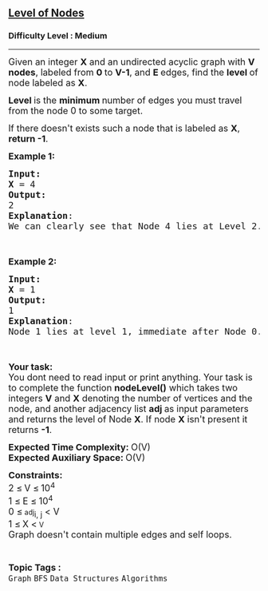 <h2><a href="https://practice.geeksforgeeks.org/problems/level-of-nodes-1587115620/1">Level of Nodes</a></h2><h3>Difficulty Level : Medium</h3><hr><div class="problems_problem_content__Xm_eO" speechify-initial-font-family="Roboto, sans-serif" speechify-initial-font-size="16px"><p speechify-initial-font-family="urw-din" speechify-initial-font-size="15px"><span style="font-size: 18px;" speechify-initial-font-family="urw-din" speechify-initial-font-size="15px">Given an integer <strong speechify-initial-font-family="urw-din" speechify-initial-font-size="15px">X</strong> and an undirected acyclic graph with <strong speechify-initial-font-family="urw-din" speechify-initial-font-size="15px">V nodes</strong>, labeled from <strong speechify-initial-font-family="urw-din" speechify-initial-font-size="15px">0 </strong>to <strong speechify-initial-font-family="urw-din" speechify-initial-font-size="15px">V-1</strong>, and <strong speechify-initial-font-family="urw-din" speechify-initial-font-size="15px">E </strong>edges, find the <strong speechify-initial-font-family="urw-din" speechify-initial-font-size="15px">level </strong>of node labeled as <strong speechify-initial-font-family="urw-din" speechify-initial-font-size="15px">X</strong>.</span></p>
<p speechify-initial-font-family="urw-din" speechify-initial-font-size="15px"><span style="font-size: 18px;" speechify-initial-font-family="urw-din" speechify-initial-font-size="15px"><strong speechify-initial-font-family="urw-din" speechify-initial-font-size="15px">Level </strong>is the <strong speechify-initial-font-family="urw-din" speechify-initial-font-size="15px">minimum </strong>number of edges you must travel from the node 0 to some target.</span></p>
<p speechify-initial-font-family="urw-din" speechify-initial-font-size="15px"><span style="font-size: 18px;" speechify-initial-font-family="urw-din" speechify-initial-font-size="15px">If there doesn't exists such a node that is labeled as <strong speechify-initial-font-family="urw-din" speechify-initial-font-size="15px">X</strong>, <strong speechify-initial-font-family="urw-din" speechify-initial-font-size="15px">return -1</strong>.<br speechify-initial-font-family="urw-din" speechify-initial-font-size="15px"></span></p>
<p speechify-initial-font-family="urw-din" speechify-initial-font-size="15px"><span style="font-size: 18px;" speechify-initial-font-family="urw-din" speechify-initial-font-size="15px"><strong speechify-initial-font-family="urw-din" speechify-initial-font-size="15px">Example 1:</strong></span></p>
<div class="pieces-code-wrapper" style="text-align: left; margin-top: 10px;" speechify-initial-font-family="urw-din" speechify-initial-font-size="15px"><pre style="margin-bottom: 0px; margin-top: 0px;" speechify-initial-font-family="urw-din" speechify-initial-font-size="15px"><span style="font-size: 18px;" speechify-initial-font-family="urw-din" speechify-initial-font-size="15px"><strong speechify-initial-font-family="urw-din" speechify-initial-font-size="15px">Input:</strong></span>
<img src="https://media.geeksforgeeks.org/img-practice/PROD/addEditProblem/701248/Web/Other/afb73eb4-8c50-4e77-b161-e3fd4d35939c_1685086954.png" alt="" speechify-initial-font-family="urw-din" speechify-initial-font-size="15px">
<span style="font-size: 18px;" speechify-initial-font-family="urw-din" speechify-initial-font-size="15px"><strong speechify-initial-font-family="urw-din" speechify-initial-font-size="15px">X</strong> = 4</span>
<span style="font-size: 18px;" speechify-initial-font-family="urw-din" speechify-initial-font-size="15px"><strong speechify-initial-font-family="urw-din" speechify-initial-font-size="15px">Output:</strong>
2
<strong speechify-initial-font-family="urw-din" speechify-initial-font-size="15px">Explanation</strong>:
</span><img src="https://media.geeksforgeeks.org/img-practice/PROD/addEditProblem/701248/Web/Other/ef6cced7-96f1-46e4-bf8b-4fc091c04ee7_1685086954.png" alt="" speechify-initial-font-family="urw-din" speechify-initial-font-size="15px">
<span style="font-size: 18px;" speechify-initial-font-family="urw-din" speechify-initial-font-size="15px">We can clearly see that Node 4 lies at Level 2.</span>
</pre><div class="pieces-btn-wrapper" style="border: none; display: flex; flex-direction: row; opacity: 0; width: auto; transition: opacity 0.3s ease-out 0s; height: 26px; margin-top: 10px; margin-bottom: 10px;" speechify-initial-font-family="urw-din" speechify-initial-font-size="15px"><button class="pieces-btn pieces-copy-and-save" style="width: auto; font-size: 12px; border: 1px solid rgb(33, 33, 33); border-radius: 16px; margin-right: 4px; padding: 4px 6px 4px 4px; line-height: normal; height: fit-content; cursor: pointer; user-select: none; display: flex; align-items: center; background-color: rgb(33, 33, 33); color: rgb(255, 255, 255);" speechify-initial-font-family="urw-din" speechify-initial-font-size="15px"><img src="https://storage.googleapis.com/pieces-web-extensions-cdn/pieces.png" class="pieces-logo" style="margin: 0px 4px 0px 0px; border-radius: 50%; filter: none; float: left; width: 16px; height: 16px;" speechify-initial-font-family="urw-din" speechify-initial-font-size="15px"><span class="pieces-btn-text" speechify-initial-font-family="urw-din" speechify-initial-font-size="15px">Copy and Save</span></button><button class="pieces-btn pieces-share" style="width: auto; font-size: 12px; border: 1px solid rgb(33, 33, 33); border-radius: 16px; margin-right: 4px; padding: 4px 6px 4px 4px; line-height: normal; height: fit-content; cursor: pointer; user-select: none; display: flex; align-items: center; background-color: rgb(33, 33, 33); color: rgb(255, 255, 255);" speechify-initial-font-family="urw-din" speechify-initial-font-size="15px"><img src="https://storage.googleapis.com/pieces-web-extensions-cdn/link.png" class="pieces-logo" style="margin: 0px 4px 0px 0px; border-radius: 50%; filter: none; float: left; width: 16px; height: 16px;" speechify-initial-font-family="urw-din" speechify-initial-font-size="15px"><span class="pieces-btn-text" speechify-initial-font-family="urw-din" speechify-initial-font-size="15px">Share</span></button><button class="pieces-btn pieces-ask-copilot" style="width: auto; font-size: 12px; border: 1px solid rgb(33, 33, 33); border-radius: 16px; margin-right: 4px; padding: 4px 6px 4px 4px; line-height: normal; height: fit-content; cursor: pointer; user-select: none; display: flex; align-items: center; background-color: rgb(33, 33, 33); color: rgb(255, 255, 255);" speechify-initial-font-family="urw-din" speechify-initial-font-size="15px"><img src="https://storage.googleapis.com/pieces-web-extensions-cdn/copilot.png" class="pieces-logo" style="margin: 0px 4px 0px 0px; border-radius: 50%; filter: none; float: left; width: 16px; height: 16px;" speechify-initial-font-family="urw-din" speechify-initial-font-size="15px"><span class="pieces-btn-text" speechify-initial-font-family="urw-din" speechify-initial-font-size="15px">Ask Copilot</span></button></div></div>
<p speechify-initial-font-family="urw-din" speechify-initial-font-size="15px"><span style="font-size: 18px;" speechify-initial-font-family="urw-din" speechify-initial-font-size="15px"><strong speechify-initial-font-family="urw-din" speechify-initial-font-size="15px">Example 2:</strong></span></p>
<div class="pieces-code-wrapper" style="text-align: left; margin-top: 10px;" speechify-initial-font-family="urw-din" speechify-initial-font-size="15px"><pre style="margin-bottom: 0px; margin-top: 0px;" speechify-initial-font-family="urw-din" speechify-initial-font-size="15px"><span style="font-size: 18px;" speechify-initial-font-family="urw-din" speechify-initial-font-size="15px"><strong speechify-initial-font-family="urw-din" speechify-initial-font-size="15px">Input:</strong></span>
<img src="https://media.geeksforgeeks.org/img-practice/PROD/addEditProblem/701248/Web/Other/79ea2467-b795-4328-a0aa-d2679f671e55_1685086954.png" alt="" speechify-initial-font-family="urw-din" speechify-initial-font-size="15px">
<span style="font-size: 18px;" speechify-initial-font-family="urw-din" speechify-initial-font-size="15px"><strong speechify-initial-font-family="urw-din" speechify-initial-font-size="15px">X</strong> = 1</span>
<span style="font-size: 18px;" speechify-initial-font-family="urw-din" speechify-initial-font-size="15px"><strong speechify-initial-font-family="urw-din" speechify-initial-font-size="15px">Output:</strong>
1
<strong speechify-initial-font-family="urw-din" speechify-initial-font-size="15px">Explanation</strong>:
Node 1 lies at level 1, immediate after Node 0.</span>
</pre><div class="pieces-btn-wrapper" style="border: none; display: flex; flex-direction: row; opacity: 0; width: auto; transition: opacity 0.3s ease-out 0s; height: 26px; margin-top: 10px; margin-bottom: 10px;" speechify-initial-font-family="urw-din" speechify-initial-font-size="15px"><button class="pieces-btn pieces-copy-and-save" style="width: auto; font-size: 12px; border: 1px solid rgb(33, 33, 33); border-radius: 16px; margin-right: 4px; padding: 4px 6px 4px 4px; line-height: normal; height: fit-content; cursor: pointer; user-select: none; display: flex; align-items: center; background-color: rgb(33, 33, 33); color: rgb(255, 255, 255);" speechify-initial-font-family="urw-din" speechify-initial-font-size="15px"><img src="https://storage.googleapis.com/pieces-web-extensions-cdn/pieces.png" class="pieces-logo" style="margin: 0px 4px 0px 0px; border-radius: 50%; filter: none; float: left; width: 16px; height: 16px;" speechify-initial-font-family="urw-din" speechify-initial-font-size="15px"><span class="pieces-btn-text" speechify-initial-font-family="urw-din" speechify-initial-font-size="15px">Copy and Save</span></button><button class="pieces-btn pieces-share" style="width: auto; font-size: 12px; border: 1px solid rgb(33, 33, 33); border-radius: 16px; margin-right: 4px; padding: 4px 6px 4px 4px; line-height: normal; height: fit-content; cursor: pointer; user-select: none; display: flex; align-items: center; background-color: rgb(33, 33, 33); color: rgb(255, 255, 255);" speechify-initial-font-family="urw-din" speechify-initial-font-size="15px"><img src="https://storage.googleapis.com/pieces-web-extensions-cdn/link.png" class="pieces-logo" style="margin: 0px 4px 0px 0px; border-radius: 50%; filter: none; float: left; width: 16px; height: 16px;" speechify-initial-font-family="urw-din" speechify-initial-font-size="15px"><span class="pieces-btn-text" speechify-initial-font-family="urw-din" speechify-initial-font-size="15px">Share</span></button><button class="pieces-btn pieces-ask-copilot" style="width: auto; font-size: 12px; border: 1px solid rgb(33, 33, 33); border-radius: 16px; margin-right: 4px; padding: 4px 6px 4px 4px; line-height: normal; height: fit-content; cursor: pointer; user-select: none; display: flex; align-items: center; background-color: rgb(33, 33, 33); color: rgb(255, 255, 255);" speechify-initial-font-family="urw-din" speechify-initial-font-size="15px"><img src="https://storage.googleapis.com/pieces-web-extensions-cdn/copilot.png" class="pieces-logo" style="margin: 0px 4px 0px 0px; border-radius: 50%; filter: none; float: left; width: 16px; height: 16px;" speechify-initial-font-family="urw-din" speechify-initial-font-size="15px"><span class="pieces-btn-text" speechify-initial-font-family="urw-din" speechify-initial-font-size="15px">Ask Copilot</span></button></div></div>
<p speechify-initial-font-family="urw-din" speechify-initial-font-size="15px"><span style="font-size: 18px;" speechify-initial-font-family="urw-din" speechify-initial-font-size="15px"><strong speechify-initial-font-family="urw-din" speechify-initial-font-size="15px">Your task:</strong></span><br speechify-initial-font-family="urw-din" speechify-initial-font-size="15px"><span style="font-size: 18px;" speechify-initial-font-family="urw-din" speechify-initial-font-size="15px">You dont need to read input or print anything. Your task is to complete the function <strong speechify-initial-font-family="urw-din" speechify-initial-font-size="15px">nodeLevel()</strong>&nbsp;which takes two integers <strong speechify-initial-font-family="urw-din" speechify-initial-font-size="15px">V</strong> and <strong speechify-initial-font-family="urw-din" speechify-initial-font-size="15px">X</strong> denoting the number of vertices and the node, and another adjacency list <strong speechify-initial-font-family="urw-din" speechify-initial-font-size="15px">adj </strong>as input parameters and returns the level of Node <strong speechify-initial-font-family="urw-din" speechify-initial-font-size="15px">X</strong>. If node <strong speechify-initial-font-family="urw-din" speechify-initial-font-size="15px">X</strong> isn't present it returns <strong speechify-initial-font-family="urw-din" speechify-initial-font-size="15px">-1</strong>.</span></p>
<p speechify-initial-font-family="urw-din" speechify-initial-font-size="15px"><span style="font-size: 18px;" speechify-initial-font-family="urw-din" speechify-initial-font-size="15px"><strong speechify-initial-font-family="urw-din" speechify-initial-font-size="15px">Expected Time Complexity:&nbsp;</strong>O(V)<br speechify-initial-font-family="urw-din" speechify-initial-font-size="15px"><strong speechify-initial-font-family="urw-din" speechify-initial-font-size="15px">Expected Auxiliary Space:&nbsp;</strong>O(V)</span></p>
<p speechify-initial-font-family="urw-din" speechify-initial-font-size="15px"><span style="font-size: 18px;" speechify-initial-font-family="urw-din" speechify-initial-font-size="15px"><strong speechify-initial-font-family="urw-din" speechify-initial-font-size="15px">Constraints:</strong><br speechify-initial-font-family="urw-din" speechify-initial-font-size="15px">2 </span> <span style="font-size: 18px;" speechify-initial-font-family="urw-din" speechify-initial-font-size="15px">≤</span> <span style="font-size: 18px;" speechify-initial-font-family="urw-din" speechify-initial-font-size="15px"> V </span> <span style="font-size: 18px;" speechify-initial-font-family="urw-din" speechify-initial-font-size="15px">≤</span> <span style="font-size: 18px;" speechify-initial-font-family="urw-din" speechify-initial-font-size="15px"> 10<sup speechify-initial-font-family="urw-din" speechify-initial-font-size="15px">4<br speechify-initial-font-family="urw-din" speechify-initial-font-size="15px"></sup></span><span style="font-size: 18px;" speechify-initial-font-family="urw-din" speechify-initial-font-size="15px">1 ≤<span style="font-size: medium;" speechify-initial-font-family="urw-din" speechify-initial-font-size="15px">&nbsp;</span>E&nbsp;≤<span style="font-size: medium;" speechify-initial-font-family="urw-din" speechify-initial-font-size="15px">&nbsp;</span>10<sup speechify-initial-font-family="urw-din" speechify-initial-font-size="15px">4</sup><br speechify-initial-font-family="urw-din" speechify-initial-font-size="15px">0 </span> <span style="font-size: 18px;" speechify-initial-font-family="urw-din" speechify-initial-font-size="15px">≤</span> adj<span style="font-size: 18px;" speechify-initial-font-family="urw-din" speechify-initial-font-size="15px"><sub speechify-initial-font-family="urw-din" speechify-initial-font-size="15px">i, j</sub>&nbsp;&lt; V</span><br speechify-initial-font-family="urw-din" speechify-initial-font-size="15px"><span style="font-size: 18px;" speechify-initial-font-family="urw-din" speechify-initial-font-size="15px">1 </span> <span style="font-size: 18px;" speechify-initial-font-family="urw-din" speechify-initial-font-size="15px">≤</span> <span style="font-size: 18px;" speechify-initial-font-family="urw-din" speechify-initial-font-size="15px"> X </span> <span style="font-size: 18px;" speechify-initial-font-family="urw-din" speechify-initial-font-size="15px">&lt;</span> V<span style="font-size: 18px;" speechify-initial-font-family="urw-din" speechify-initial-font-size="15px"><br speechify-initial-font-family="urw-din" speechify-initial-font-size="15px">Graph doesn't contain multiple edges and self loops.</span></p></div><br><p><span style=font-size:18px><strong>Topic Tags : </strong><br><code>Graph</code>&nbsp;<code>BFS</code>&nbsp;<code>Data Structures</code>&nbsp;<code>Algorithms</code>&nbsp;
